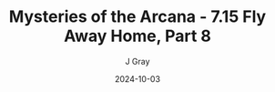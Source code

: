 ---
title: 'Mysteries of the Arcana - 7.15 Fly Away Home, Part 8'
alt: 'Mysteries of the Arcana'
date: '2024-10-03'
author: 'J Gray'
artist: 'Keira'
---